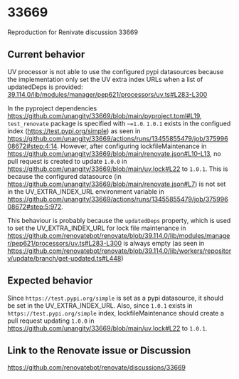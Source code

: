 # 33669

Reproduction for Renivate discussion 33669

## Current behavior

UV processor is not able to use the configured pypi datasources because the implementation only set the UV extra index URLs when a list of updatedDeps is provided:
[39.114.0/lib/modules/manager/pep621/processors/uv.ts#L283-L300]() 


In the pyproject dependencies <https://github.com/unangity/33669/blob/main/pyproject.toml#L19>, `test_renovate` package is specified with `~=1.0`. `1.0.1` exists in the configued index (https://test.pypi.org/simple) as seen in <https://github.com/unangity/33669/actions/runs/13455855479/job/37599608672#step:4:14>. However, after configuring lockfileMaintenance in <https://github.com/unangity/33669/blob/main/renovate.json#L10-L13>, no pull request is created to update `1.0.0` in <https://github.com/unangity/33669/blob/main/uv.lock#L22> to `1.0.1`. This is because the configured datasource (in <https://github.com/unangity/33669/blob/main/renovate.json#L7>) is not set in the UV_EXTRA_INDEX_URL environment variable in <https://github.com/unangity/33669/actions/runs/13455855479/job/37599608672#step:5:972>.

This behaviour is probably because the `updatedDeps` property, which is used to set the UV_EXTRA_INDEX_URL for lock file maintenance in <https://github.com/renovatebot/renovate/blob/39.114.0/lib/modules/manager/pep621/processors/uv.ts#L283-L300> is always empty (as seen in <https://github.com/renovatebot/renovate/blob/39.114.0/lib/workers/repository/update/branch/get-updated.ts#L448>)

## Expected behavior

Since `https://test.pypi.org/simple` is set as a pypi datasource, it should be set in the UV_EXTRA_INDEX_URL. Also, since `1.0.1` exists in `https://test.pypi.org/simple` index, lockfileMaintenance should create a pull request updating `1.0.0` in <https://github.com/unangity/33669/blob/main/uv.lock#L22> to `1.0.1`.

## Link to the Renovate issue or Discussion

https://github.com/renovatebot/renovate/discussions/33669
